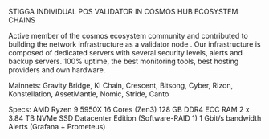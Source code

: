 STIGGA INDIVIDUAL POS VALIDATOR IN COSMOS HUB ECOSYSTEM CHAINS 

Active member of the cosmos ecosystem community and contributed to building the network infrastructure as a validator node . Our infrastructure is composed of dedicated servers with several security levels, alerts and backup servers. 100% uptime, the best monitoring tools, best hosting providers and own hardware.

Mainnets: 
Gravity Bridge, Ki Chain, Crescent, Bitsong, Cyber, Rizon, Konstellation, AssetMantle, Nomic, Stride, Canto

Specs:
AMD Ryzen 9 5950X 16 Cores (Zen3)
128 GB DDR4 ECC RAM
2 x 3.84 TB NVMe SSD Datacenter Edition (Software-RAID 1)
1 Gbit/s bandwidth
Alerts (Grafana + Prometeus)
